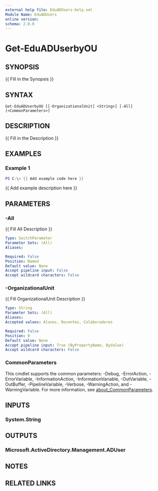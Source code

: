 ```yaml
---
external help file: EduADUsers-help.xml
Module Name: EduADUsers
online version:
schema: 2.0.0
---
```


# Get-EduADUserbyOU

## SYNOPSIS
{{ Fill in the Synopsis }}

## SYNTAX

```
Get-EduADUserbyOU [[-OrganizationalUnit] <String>] [-All] [<CommonParameters>]
```

## DESCRIPTION
{{ Fill in the Description }}

## EXAMPLES

### Example 1
```powershell
PS C:\> {{ Add example code here }}
```

{{ Add example description here }}

## PARAMETERS

### -All
{{ Fill All Description }}

```yaml
Type: SwitchParameter
Parameter Sets: (All)
Aliases:

Required: False
Position: Named
Default value: None
Accept pipeline input: False
Accept wildcard characters: False
```

### -OrganizationalUnit
{{ Fill OrganizationalUnit Description }}

```yaml
Type: String
Parameter Sets: (All)
Aliases:
Accepted values: Alunos, Docentes, Colaboradores

Required: False
Position: 0
Default value: None
Accept pipeline input: True (ByPropertyName, ByValue)
Accept wildcard characters: False
```

### CommonParameters
This cmdlet supports the common parameters: -Debug, -ErrorAction, -ErrorVariable, -InformationAction, -InformationVariable, -OutVariable, -OutBuffer, -PipelineVariable, -Verbose, -WarningAction, and -WarningVariable. For more information, see [about_CommonParameters](http://go.microsoft.com/fwlink/?LinkID=113216).

## INPUTS

### System.String

## OUTPUTS

### Microsoft.ActiveDirectory.Management.ADUser

## NOTES

## RELATED LINKS
